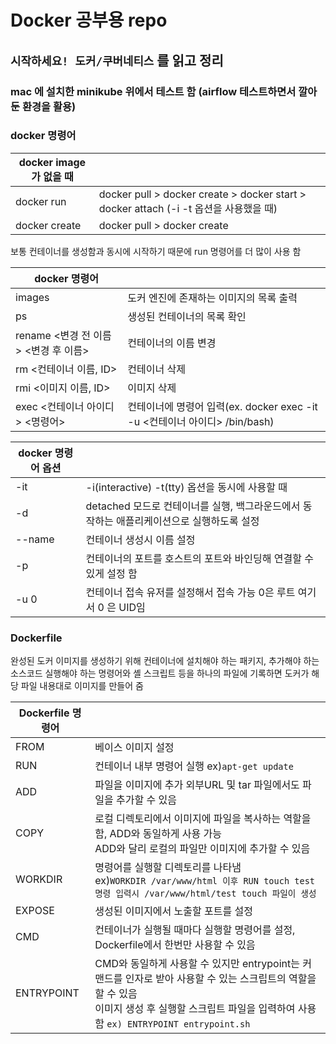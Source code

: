 # Docker 공부용 repo

## `시작하세요! 도커/쿠버네티스` 를 읽고 정리  
  

### mac 에 설치한 minikube 위에서 테스트 함 (airflow 테스트하면서 깔아둔 환경을 활용)


### docker 명령어

|docker image가 없을 때| |
|----------|------------|
|docker run    | docker pull > docker create > docker start > docker attach (-i -t 옵션을 사용했을 때)  |
|docker create | docker pull > docker create |

보통 컨테이너를 생성함과 동시에 시작하기 때문에 run 명령어를 더 많이 사용 함  

|docker 명령어 | |
|----|----|
|images | 도커 엔진에 존재하는 이미지의 목록 출력|
|ps | 생성된 컨테이너의 목록 확인|
|rename <변경 전 이름> <변경 후 이름>| 컨테이너의 이름 변경|
|rm <컨테이너 이름, ID>| 컨테이너 삭제 |
|rmi <이미지 이름, ID>| 이미지 삭제 |
|exec <컨테이너 아이디> <명령어> | 컨테이너에 명령어 입력(ex. docker exec -it -u <uid> <컨테이너 아이디> /bin/bash) |

|docker 명령어 옵션| |
|----|----|
| -it | -i(interactive) -t(tty) 옵션을 동시에 사용할 때|
| -d | detached 모드로 컨테이너를 실행, 백그라운드에서 동작하는 애플리케이션으로 실행하도록 설정|
| --name | 컨테이너 생성시 이름 설정|
| -p | 컨테이너의 포트를 호스트의 포트와 바인딩해 연결할 수 있게 설정 함|
| -u 0 | 컨테이너 접속 유저를 설정해서 접속 가능 0은 루트 여기서 0 은 UID임 |


### Dockerfile
완성된 도커 이미지를 생성하기 위해 컨테이너에 설치해야 하는 패키지, 추가해야 하는 소스코드 실행해야 하는 명령어와 셸 스크립트 등을 하나의 파일에 기록하면 도커가 해당 파일 내용대로 이미지를 만들어 줌

|Dockerfile 명령어 | |
|-----|-----|
|FROM| 베이스 이미지 설정 |
|RUN | 컨테이너 내부 명령어 실행 ex)`apt-get update` |
|ADD | 파일을 이미지에 추가 외부URL 및 tar 파일에서도 파일을 추가할 수 있음 |
|COPY | 로컬 디렉토리에서 이미지에 파일을 복사하는 역할을 함, ADD와 동일하게 사용 가능 </br> ADD와 달리 로컬의 파일만 이미지에 추가할 수 있음|
|WORKDIR| 명령어를 실행할 디렉토리를 나타냄 </br> ex)`WORKDIR /var/www/html 이후 RUN touch test 명령 입력시 /var/www/html/test touch 파일이 생성` |
|EXPOSE| 생성된 이미지에서 노출할 포트를 설정 |
|CMD| 컨테이너가 실행될 때마다 실행할 명령어를 설정, Dockerfile에서 한번만 사용할 수 있음|
|ENTRYPOINT| CMD와 동일하게 사용할 수 있지만 entrypoint는 커맨드를 인자로 받아 사용할 수 있는 스크립트의 역할을 할 수 있음 </br> 이미지 생성 후 실행할 스크립트 파일을 입력하여 사용함 `ex) ENTRYPOINT entrypoint.sh`|

